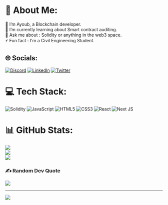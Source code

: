 # 💫 About Me:
👀 I’m Ayoub, a Blockchain developer.<br>🌱 I’m currently learning about Smart contract auditing.<br>💬 Ask me about : Solidity or anything in the web3 space.<br>⚡ Fun fact : I'm a Civil Engineering Student.


## 🌐 Socials:
[![Discord](https://img.shields.io/badge/Discord-%237289DA.svg?logo=discord&logoColor=white)](htttps://discord.gg/Monoma23#5497) [![LinkedIn](https://img.shields.io/badge/LinkedIn-%230077B5.svg?logo=linkedin&logoColor=white)](https://linkedin.com/in/ayoub-bakrim) [![Twitter](https://img.shields.io/badge/Twitter-%231DA1F2.svg?logo=Twitter&logoColor=white)](https://twitter.com/AyoubWydadi16) 

# 💻 Tech Stack:
![Solidity](https://img.shields.io/badge/Solidity-%23363636.svg?style=for-the-badge&logo=solidity&logoColor=white) ![JavaScript](https://img.shields.io/badge/javascript-%23323330.svg?style=for-the-badge&logo=javascript&logoColor=%23F7DF1E) ![HTML5](https://img.shields.io/badge/html5-%23E34F26.svg?style=for-the-badge&logo=html5&logoColor=white) ![CSS3](https://img.shields.io/badge/css3-%231572B6.svg?style=for-the-badge&logo=css3&logoColor=white) ![React](https://img.shields.io/badge/react-%2320232a.svg?style=for-the-badge&logo=react&logoColor=%2361DAFB) ![Next JS](https://img.shields.io/badge/Next-black?style=for-the-badge&logo=next.js&logoColor=white)
# 📊 GitHub Stats:
![](https://github-readme-stats.vercel.app/api?username=Monoma23&theme=midnight-purple&hide_border=false&include_all_commits=false&count_private=false)<br/>
![](https://github-readme-streak-stats.herokuapp.com/?user=Monoma23&theme=midnight-purple&hide_border=false)<br/>
![](https://github-readme-stats.vercel.app/api/top-langs/?username=Monoma23&theme=midnight-purple&hide_border=false&include_all_commits=false&count_private=false&layout=compact)

### ✍️ Random Dev Quote
![](https://quotes-github-readme.vercel.app/api?type=horizontal&theme=radical)

---
[![](https://visitcount.itsvg.in/api?id=Monoma23&icon=0&color=6)](https://visitcount.itsvg.in)
